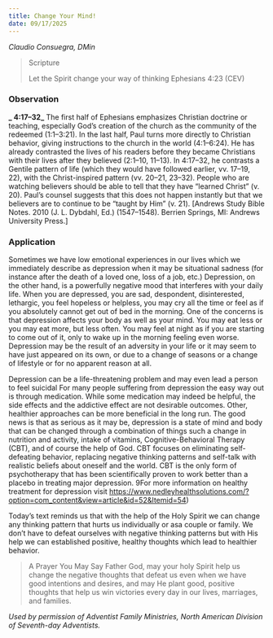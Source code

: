 ```yaml
---
title: Change Your Mind!
date: 09/17/2025
---
```


_Claudio Consuegra, DMin_

> <p>Scripture</p>
> Let the Spirit change your way of thinking Ephesians 4:23 (CEV)

### Observation

**_ 4:17–32_** The first half of Ephesians emphasizes Christian doctrine or teaching, especially God’s creation of the church as the community of the redeemed (1:1–3:21). In the last half, Paul turns more directly to Christian behavior, giving instructions to the church in the world (4:1–6:24). He has already contrasted the lives of his readers before they became Christians with their lives after they believed (2:1–10, 11–13). In 4:17–32, he contrasts a Gentile pattern of life (which they would have followed earlier, vv. 17–19, 22), with the Christ-inspired pattern (vv. 20–21, 23–32). People who are watching believers should be able to tell that they have “learned Christ” (v. 20). Paul’s counsel suggests that this does not happen instantly but that we believers are to continue to be “taught by Him” (v. 21). [Andrews Study Bible Notes. 2010 (J. L. Dybdahl, Ed.) (1547–1548). Berrien Springs, MI: Andrews University Press.]

### Application

Sometimes we have low emotional experiences in our lives which we immediately describe as depression when it may be situational sadness (for instance after the death of a loved one, loss of a job, etc.) Depression, on the other hand, is a powerfully negative mood that interferes with your daily life. When you are depressed, you are sad, despondent, disinterested, lethargic, you feel hopeless or helpless, you may cry all the time or feel as if you absolutely cannot get out of bed in the morning. One of the concerns is that depression affects your body as well as your mind. You may eat less or you may eat more, but less often. You may feel at night as if you are starting to come out of it, only to wake up in the morning feeling even worse. Depression may be the result of an adversity in your life or it may seem to have just appeared on its own, or due to a change of seasons or a change of lifestyle or for no apparent reason at all.

Depression can be a life-threatening problem and may even lead a person to feel suicidal For many people suffering from depression the easy way out is through medication. While some medication may indeed be helpful, the side effects and the addictive effect are not desirable outcomes. Other, healthier approaches can be more beneficial in the long run. The good news is that as serious as it may be, depression is a state of mind and body that can be changed through a combination of things such a change in nutrition and activity, intake of vitamins, Cognitive-Behavioral Therapy (CBT), and of course the help of God. CBT focuses on eliminating self-defeating behavior, replacing negative thinking patterns and self-talk with realistic beliefs about oneself and the world. CBT is the only form of psychotherapy that has been scientifically proven to work better than a placebo in treating major depression. 9For more information on healthy treatment for depression visit https://www.nedleyhealthsolutions.com/?option=com_content&view=article&id=52&Itemid=54)

Today’s text reminds us that with the help of the Holy Spirit we can change any thinking pattern that hurts us individually or asa couple or family. We don’t have to defeat ourselves with negative thinking patterns but with His help we can established positive, healthy thoughts which lead to healthier behavior.

> <callout>A Prayer You May Say</callout>
> Father God, may your holy Spirit help us change the negative thoughts that defeat us even when we have good intentions and desires, and may He plant good, positive thoughts that help us win victories every day in our lives, marriages, and families.

_Used by permission of Adventist Family Ministries, North American Division of Seventh-day Adventists._